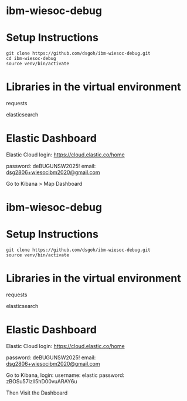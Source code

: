 # ibm-wiesoc-debug

# Setup Instructions
`git clone https://github.com/dsgoh/ibm-wiesoc-debug.git`\
`cd ibm-wiesoc-debug`\
`source venv/bin/activate`

# Libraries in the virtual environment
requests

elasticsearch

# Elastic Dashboard
Elastic Cloud login: https://cloud.elastic.co/home

password: deBUGUNSW2025!
email: dsg2806+wiesocibm2020@gmail.com

Go to Kibana > Map Dashboard

# ibm-wiesoc-debug

# Setup Instructions
`git clone https://github.com/dsgoh/ibm-wiesoc-debug.git`\
`source venv/bin/activate`

# Libraries in the virtual environment
requests

elasticsearch

# Elastic Dashboard
Elastic Cloud login: https://cloud.elastic.co/home

password: deBUGUNSW2025!
email: dsg2806+wiesocibm2020@gmail.com

Go to Kibana, login:
username: elastic
password: zBOSu57Izll5hD00vuARAY6u

Then Visit the Dashboard





